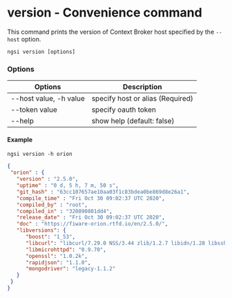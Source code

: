 # version - Convenience command

This command prints the version of Context Broker host specified by the `--host` option.

```console
ngsi version [options]
```

### Options

| Options                         | Description                      |
| ------------------------------- | -------------------------------- |
| --host value, -h value          | specify host or alias (Required) |
| --token value                   | specify oauth token              |
| --help                          | show help (default: false)       |

#### Example

```console
ngsi version -h orion
```

```json
{
 "orion" : {
   "version" : "2.5.0",
   "uptime" : "0 d, 5 h, 7 m, 50 s",
   "git_hash" : "63cc107657ae10aa03f1c83bdea0be869d8e26a1",
   "compile_time" : "Fri Oct 30 09:02:37 UTC 2020",
   "compiled_by" : "root",
   "compiled_in" : "320890801dd4",
   "release_date" : "Fri Oct 30 09:02:37 UTC 2020",
   "doc" : "https://fiware-orion.rtfd.io/en/2.5.0/",
   "libversions": {
      "boost": "1_53",
      "libcurl": "libcurl/7.29.0 NSS/3.44 zlib/1.2.7 libidn/1.28 libssh2/1.8.0",
      "libmicrohttpd": "0.9.70",
      "openssl": "1.0.2k",
      "rapidjson": "1.1.0",
      "mongodriver": "legacy-1.1.2"
   }
 }
}
```
